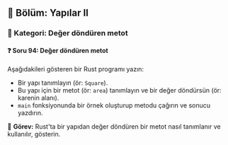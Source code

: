 ## 📘 Bölüm: Yapılar II  
### 🔹 Kategori: Değer döndüren metot  
#### ❓ Soru 94: Değer döndüren metot

Aşağıdakileri gösteren bir Rust programı yazın:

- Bir yapı tanımlayın (ör: `Square`).
- Bu yapı için bir metot (ör: `area`) tanımlayın ve bir değer döndürsün (ör: karenin alanı).
- `main` fonksiyonunda bir örnek oluşturup metodu çağırın ve sonucu yazdırın.

🔧 **Görev:** Rust'ta bir yapıdan değer döndüren bir metot nasıl tanımlanır ve kullanılır, gösterin.
